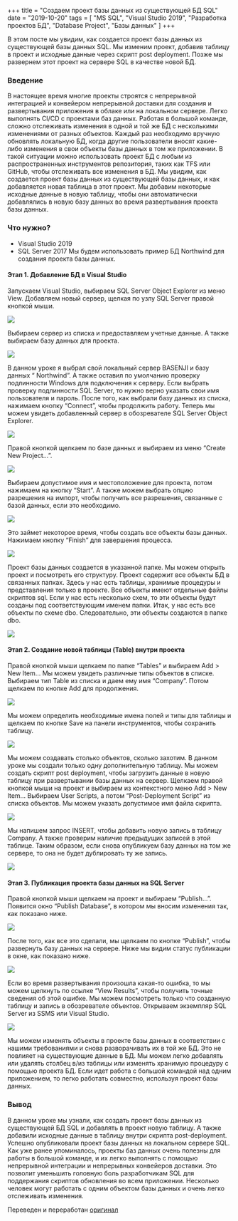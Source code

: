 +++
title = "Создаем проект базы данных из существующей БД SQL"
date = "2019-10-20"
tags = [
    "MS SQL",
    "Visual Studio 2019",
    "Разработка проектов БД",
    "Database Project",
    "Базы данных"
]
+++

В этом посте мы увидим, как создается проект базы данных из существующей базы данных SQL. Мы изменим проект, добавив таблицу в проект и исходные данные через скрипт post deployment. Позже мы развернем этот проект на сервере SQL в качестве новой БД.

<!--more-->

### Введение
В настоящее время многие проекты строятся с непрерывной интеграцией и конвейером непрерывной доставки для создания и развертывания приложения в облаке или на локальном сервере. Легко выполнять CI/CD с проектами баз данных.  Работая в большой команде, сложно отслеживать изменения в одной и той же БД с несколькими изменениями от разных объектов. Каждый раз необходимо вручную обновлять локальную БД, когда другие пользователи вносят какие-либо изменения в свои объекты базы данных в том же приложении. В такой ситуации можно использовать проект БД с любым из распространенных инструментов репозитория, таких как TFS или GitHub, чтобы отслеживать все изменения в БД. Мы увидим, как создается проект базы данных из существующей базы данных, и как добавляется новая таблица в этот проект. Мы добавим некоторые исходные данные в новую таблицу, чтобы они автоматически добавлялись в новую базу данных во время развертывания проекта базы данных.

### Что нужно?
* Visual Studio 2019
* SQL Server 2017
Мы будем использовать пример БД Northwind для создания проекта базы данных.

#### Этап 1. Добавление БД в Visual Studio
Запускаем Visual Studio, выбираем SQL Server Object Explorer из меню View. Добавляем новый сервер, щелкая по узлу SQL Server правой кнопкой мыши.

![](https://i.postimg.cc/RCG74VJr/140.jpg)

Выбираем сервер из списка и предоставляем учетные данные. А также выбираем базу данных для проекта.

![](https://i.postimg.cc/yx60c25r/141.jpg)

В данном уроке я выбрал свой локальный сервер BASENJI и базу данных “ Northwind”. А также оставил по умолчанию проверку подлинности Windows для подключения к серверу. Если выбрать проверку подлинности SQL Server, то нужно верно указать свои имя пользователя и пароль. После того, как выбрали базу данных из списка, нажимаем кнопку “Connect”, чтобы продолжить работу. Теперь мы можем увидеть добавленный сервер в обозревателе SQL Server Object Explorer.

![](https://i.postimg.cc/d1Y2th9F/142.jpg)

Правой кнопкой щелкаем по базе данных и выбираем из меню “Create New Project…”.

![](https://i.postimg.cc/15tpthD8/143.jpg)

Выбираем допустимое имя и местоположение для проекта, потом нажимаем на кнопку “Start”. А также можем выбрать опцию разрешения на импорт, чтобы получить все разрешения, связанные с базой данных, если это необходимо.

![](https://i.postimg.cc/xC3Kk9sz/144.jpg)

Это займет некоторое время, чтобы создать все объекты базы данных. Нажимаем кнопку “Finish” для завершения процесса.

![](https://i.postimg.cc/nrdBk0fV/145.jpg)

Проект базы данных создается в указанной папке. Мы можем открыть проект и посмотреть его структуру.
Проект содержит все объекты БД в связанных папках. Здесь у нас есть таблицы, хранимые процедуры и представления только в проекте. Все объекты имеют отдельные файлы скриптов sql. Если у нас есть несколько схем, то эти объекты будут созданы под соответствующим именем папки. Итак, у нас есть все объекты по схеме dbo. Следовательно, эти объекты создаются в папке dbo.

![](https://i.postimg.cc/v8vzTtjN/146.jpg)


#### Этап 2. Создание новой таблицы (Table) внутри проекта
Правой кнопкой мыши щелкаем по папке “Tables” и выбираем Add > New Item… Мы можем увидеть различные типы объектов в списке. Выбираем тип Table из списка и даем ему имя “Company”. Потом щелкаем по кнопке Add для продолжения.

![](https://i.postimg.cc/GpYPCFGz/147.jpg)

Мы можем определить необходимые имена полей и типы для таблицы и щелкаем по кнопке Save на панели инструментов, чтобы сохранить таблицу.

![](https://i.postimg.cc/RVVTHnxV/148.jpg)

Мы можем создавать столько объектов, сколько захотим. В данном уроке мы создали только одну дополнительную таблицу.
Мы можем создать скрипт post deployment, чтобы загрузить данные в новую таблицу при развертывании базы данных на сервер.
Щелкаем правой кнопкой мыши на проект и выбираем из контекстного меню Add > New Item… Выбираем User Scripts, а потом “Post-Deployment Script” из списка объектов. Мы можем указать допустимое имя файла скрипта.

![](https://i.postimg.cc/mgK3JXzt/149.jpg)

Мы напишем запрос INSERT, чтобы добавить новую запись в таблицу Company. А также проверим наличие предыдущих записей в этой таблице. Таким образом, если снова опубликуем базу данных на том же сервере, то она не будет дублировать ту же запись.

![](https://i.postimg.cc/zvpSQqKr/150.jpg)


#### Этап 3. Публикация проекта базы данных на SQL Server
Правой кнопкой мыши щелкаем на проект и выбираем “Publish…”. 
Появится окно “Publish Database”, в котором мы вносим изменения так, как показано ниже.

![](https://i.postimg.cc/Pr3Qzrdb/151.jpg)

После того, как все это сделали, мы щелкаем по кнопке “Publish”, чтобы развернуть базу данных на сервере.
Ниже мы видим статус публикации в окне, как показано ниже.

![](https://i.postimg.cc/DwSdCkz9/152.jpg)

Если во время развертывания произошла какая-то ошибка, то мы можем щелкнуть по ссылке “View Results”, чтобы получить точные сведения об этой ошибке.
Мы можем посмотреть только что созданную таблицу и запись в обозревателе объектов. Открываем экземпляр SQL Server из SSMS или Visual Studio.

![](https://i.postimg.cc/WzswSdD8/153.jpg)

Мы можем изменять объекты в проекте базы данных в соответствии с нашими требованиями и снова разворачивать их в той же БД. Это не повлияет на существующие данные в БД. Мы можем легко добавлять или удалять столбец в/из таблицы или изменять хранимую процедуру с помощью проекта БД. Если идет работа с большой командой над одним приложением, то легко работать совместно, используя проект базы данных.

### Вывод
В данном уроке мы узнали, как создать проект базы данных из существующей БД SQL и добавлять в проект новую таблицу. А также добавили исходные данные в таблицу внутри скрипта post-deployment. Успешно опубликовали проект базы данных на локальном сервере SQL. Как уже ранее упоминалось, проекты баз данных очень полезны для работы в большой команде, и их легко выполнять с помощью непрерывной интеграции и непрерывных конвейеров доставки. Это позволит уменьшить головную боль разработчикам SQL для поддержания скриптов обновления во всем приложении. Несколько человек могут работать с одним объектом базы данных и очень легко отслеживать изменения.

Переведен и переработан [оригинал](https://www.c-sharpcorner.com/article/create-a-database-project-from-existing-sql-database/)